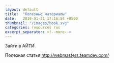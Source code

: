 ```yaml
---
layout: default
title:  "Полезные материалы"
date:   2019-01-31 17:16:54 +0500
thumbnail: "/images/book.svg"
categories: resources rus
excerpt_separator: <!--more-->
---
```


Зайти в АЙТИ.
<!--more-->

Полезная статья http://webmasters.teamdev.com/
